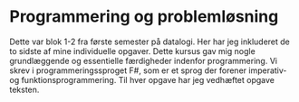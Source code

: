 # Programmering og problemløsning
Dette var blok 1-2 fra første semester på datalogi. Her har jeg inkluderet de to sidste af mine individuelle opgaver. Dette kursus gav mig nogle grundlæggende 
og essentielle færdigheder indenfor programmering. Vi skrev i programmeringssproget F#, som er et sprog der forener imperativ- og funktionsprogrammering.
Til hver opgave har jeg vedhæftet opgave teksten. 
